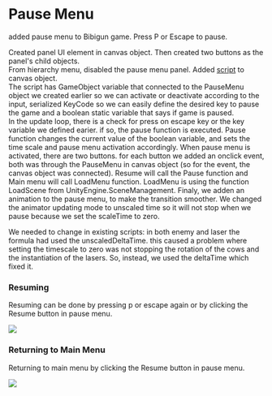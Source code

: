 # Pause Menu

added pause menu to Bibigun game. Press P or Escape to pause.



Created panel UI element in canvas object. Then created two buttons as the panel's child objects.  
From hierarchy menu, disabled the pause menu panel. Added [script](/Assets/Script/PauseMenu.cs) to canvas object.  
The script has GameObject variable that connected to the PauseMenu object we created earlier so we can activate or deactivate according to the input, serialized KeyCode so we can easily define the desired key to pause the game and a boolean static variable that says if game is paused.  
In the update loop, there is a check for press on escape key or the key variable we defined earier. if so, the pause function is executed. Pause function changes the current value of the boolean variable, and sets the time scale and pause menu activation accordingly.
When pause menu is activated, there are two buttons. for each button we added an onclick event, both was through the PauseMenu in canvas object (so for the event, the canvas object was connected). Resume will call the Pause function and Main menu will call LoadMenu function. LoadMenu is using the function LoadScene from UnityEngine.SceneManagement.
Finaly, we adden an animation to the pause menu, to make the transition smoother. We changed the animator updating mode to unscaled time so it will not stop when we pause because we set the scaleTime to zero.


We needed to change in existing scripts: in both enemy and laser the formula had used the unscaledDeltaTime. this caused a problem where setting the timescale to zero was not stopping the rotation of the cows and the instantiation of the lasers. So, instead, we used the deltaTime which fixed it.


### Resuming
Resuming can be done by pressing p or escape again or by clicking the Resume button in pause menu.


![](Resume.gif)

### Returning to Main Menu
Returning to main menu by clicking the Resume button in pause menu.


![](Main-Menu.gif)
